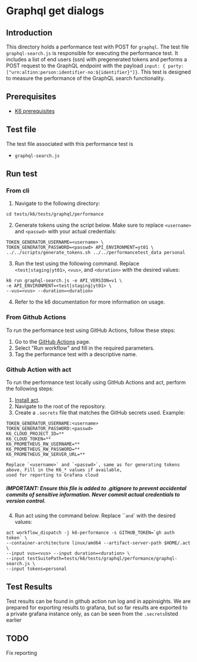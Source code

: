 # Graphql get dialogs

## Introduction
This directory holds a performance test with POST for `graphql`. The test file `graphql-search.js` is responsible for executing the performance test. It includes a list of end users (ssn) with pregenerated tokens and performs a POST request to the GraphQL endpoint with the payload `input: { party: ["urn:altinn:person:identifier-no:${identifier}"]}`. This test is designed to measure the performance of the GraphQL search functionality. 

## Prerequisites
- [K6 prerequisites](../../README.md#Prerequisites)

## Test file
The test file associated with this performance test is 
- `graphql-search.js`

## Run test
### From cli
1. Navigate to the following directory:
```shell
cd tests/k6/tests/graphql/performance
```
2. Generate tokens using the script below. Make sure to replace `<username>` and `<passwd>` with your actual credentials:
```shell
TOKEN_GENERATOR_USERNAME=<username> \
TOKEN_GENERATOR_PASSWORD=<passwd> API_ENVIRONMENT=yt01 \
../../scripts/generate_tokens.sh ../../performancetest_data personal
```
3. Run the test using the following command. Replace `<test|staging|yt01>`, `<vus>`, and `<duration>` with the desired values:
```shell
k6 run graphql-search.js -e API_VERSION=v1 \
-e API_ENVIRONMENT=<test|staging|yt01> \
--vus=<vus> --duration=<duration>
```
4. Refer to the k6 documentation for more information on usage.
### From Github Actions
To run the performance test using GitHub Actions, follow these steps:
1. Go to the [GitHub Actions](https://github.com/digdir/dialogporten/actions/workflows/dispatch-k6-performance.yml) page.
2. Select "Run workflow" and fill in the required parameters.
3. Tag the performance test with a descriptive name.

### Github Action with act
To run the performance test locally using GitHub Actions and act, perform the following steps:
1. [Install act](https://nektosact.com/installation/).
2. Navigate to the root of the repository.
3. Create a `.secrets` file that matches the GitHub secrets used. Example:
```file
TOKEN_GENERATOR_USERNAME:<username>
TOKEN_GENERATOR_PASSWORD:<passwd>
K6_CLOUD_PROJECT_ID=**
K6_CLOUD_TOKEN=**
K6_PROMETHEUS_RW_USERNAME=**
K6_PROMETHEUS_RW_PASSWORD=**
K6_PROMETHEUS_RW_SERVER_URL=**
```
    Replace `<username>` and `<passwd>`, same as for generating tokens above. Fill in the K6_* values if available, 
    used for reporting to Grafana cloud 
##### IMPORTANT: Ensure this file is added to .gitignore to prevent accidental commits of sensitive information. Never commit actual credentials to version control.
4. Run act using the command below. Replace ``<vus>` and `<duration>` with the desired values:
```shell
act workflow_dispatch -j k6-performance -s GITHUB_TOKEN=`gh auth token` \
--container-architecture linux/amd64 --artifact-server-path $HOME/.act \ 
--input vus=<vus> --input duration=<duration> \ 
--input testSuitePath=tests/k6/tests/graphql/performance/graphql-search.js \ 
--input tokens=personal
```

## Test Results
Test results can be found in github action run log and in appinsights. We are prepared for exporting results to grafana, but so far results are exported to a private grafana instance only, as can be seen from the `.secrets`listed earlier 

## TODO
Fix reporting